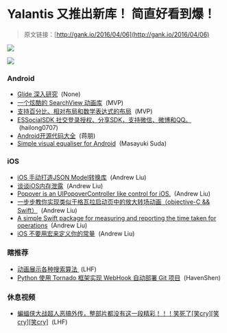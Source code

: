 # Yalantis 又推出新库！ 简直好看到爆！

> 原文链接：[http://gank.io/2016/04/06](http://gank.io/2016/04/06)

![](http://ww4.sinaimg.cn/large/610dc034jw1f2munu5gmfj20sg0e80v7.jpg)

![](http://ww2.sinaimg.cn/large/7a8aed7bjw1f2mteyftqqj20jg0siq6g.jpg)

### Android

* [Glide 深入研究](http://mrfu.me/2016/02/27/Glide_Getting_Started/) &nbsp;(None)
* [一个炫酷的 SearchView 动画库](https://github.com/android) &nbsp;(MVP)
* [支持百分比、相对布局和数学表达式的布局](https://github.com/mmin18/FlexLayout) &nbsp;(MVP)
* [ESSocialSDK 社交登录授权、分享SDK，支持微信、微博和QQ。](https://github.com/ElbbbirdStudio/ESSocialSDK) &nbsp;(hailong0707)
* [Android开源代码大全](https://github.com/XXApple/AndroidLibs) &nbsp;(蒋朋)
* [Simple visual equaliser for Android](https://github.com/Yalantis/Horizon) &nbsp;(Masayuki Suda)

### iOS

* [iOS 手动打造JSON Model转换库](http://lastdays.cn/2016/03/19/json/?hmsr=toutiao.io&amp) &nbsp;(Andrew Liu)
* [谈谈iOS内存泄露](http://scorpiolin.github.io/2016/03/21/iOS) &nbsp;(Andrew Liu)
* [Popover is an UIPopoverController like control for iOS.](https://github.com/cuzv/Popover?hmsr=toutiao.io&amp) &nbsp;(Andrew Liu)
* [一步步教你实现类似于格瓦拉启动页中的放大转场动画（objective-C &amp;&amp; Swift）](http://www.jianshu.com/p/8c29fce5a994?hmsr=toutiao.io&amp) &nbsp;(Andrew Liu)
* [A simple Swift package for measuring and reporting the time taken for operations](https://github.com/SwiftStudies/Duration?hmsr=toutiao.io&amp) &nbsp;(Andrew Liu)
* [iOS 不要用宏来定义你的常量](http://www.strongx.cn/?hmsr=toutiao.io&amp) &nbsp;(Andrew Liu)

### 瞎推荐

* [动画展示各种搜索算法&nbsp;](http://netsmell.com/post/pathfinding.html) (LHF)
* [Python 使用 Tornado 框架实现 WebHook 自动部署 Git 项目](http://havenshen.com/articles/2016/04/python) &nbsp;(HavenShen)

### 休息视频

* [蝙蝠侠大战超人恶搞外传，整部片都没有这一段精彩！！！笑死了[笑cry][笑cry][笑cry]](http://www.miaopai.com/show/fh5xqghAWF1dPqnSgdsoUA__.htm) &nbsp;(LHF)

